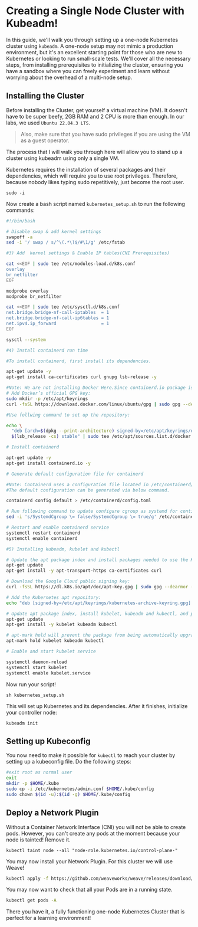 # Creating a Single Node Cluster with Kubeadm!

In this guide, we'll walk you through setting up a one-node Kubernetes cluster using `kubeadm`. A one-node setup may not mimic a production environment, but it's an excellent starting point for those who are new to Kubernetes or looking to run small-scale tests. We'll cover all the necessary steps, from installing prerequisites to initializing the cluster, ensuring you have a sandbox where you can freely experiment and learn without worrying about the overhead of a multi-node setup.

## Installing the Cluster
Before  installing the Cluster, get yourself a virtual machine (VM). It doesn't have to be super beefy, 2GB RAM and 2 CPU is more than enough. In our labs, we used `Ubuntu 22.04.3 LTS`.

> Also, make sure that you have sudo privileges if you are using the VM as a guest operator.

The process that I will walk you through here will allow you to stand up a cluster using kubeadm using only a single VM.

Kubernetes requires the installation of several packages and their dependencies, which will require you to use root privileges. Therefore, because nobody likes typing sudo repetitively, just become the root user.

```
sudo -i
```

Now create a bash script named `kubernetes_setup.sh` to run the following commands:

```bash
#!/bin/bash

# Disable swap & add kernel settings
swapoff -a
sed -i '/ swap / s/^\(.*\)$/#\1/g' /etc/fstab

#3) Add  kernel settings & Enable IP tables(CNI Prerequisites)

cat <<EOF | sudo tee /etc/modules-load.d/k8s.conf
overlay
br_netfilter
EOF

modprobe overlay
modprobe br_netfilter

cat <<EOF | sudo tee /etc/sysctl.d/k8s.conf
net.bridge.bridge-nf-call-iptables  = 1
net.bridge.bridge-nf-call-ip6tables = 1
net.ipv4.ip_forward                 = 1
EOF

sysctl --system

#4) Install containerd run time

#To install containerd, first install its dependencies.

apt-get update -y
apt-get install ca-certificates curl gnupg lsb-release -y

#Note: We are not installing Docker Here.Since containerd.io package is part of docker apt repositories hence we added docker repository & it's key to download and install containerd.
# Add Docker’s official GPG key:
sudo mkdir -p /etc/apt/keyrings
curl -fsSL https://download.docker.com/linux/ubuntu/gpg | sudo gpg --dearmor -o /etc/apt/keyrings/docker.gpg

#Use follwing command to set up the repository:

echo \
  "deb [arch=$(dpkg --print-architecture) signed-by=/etc/apt/keyrings/docker.gpg] https://download.docker.com/linux/ubuntu \
  $(lsb_release -cs) stable" | sudo tee /etc/apt/sources.list.d/docker.list > /dev/null

# Install containerd

apt-get update -y
apt-get install containerd.io -y

# Generate default configuration file for containerd

#Note: Containerd uses a configuration file located in /etc/containerd/config.toml for specifying daemon level options.
#The default configuration can be generated via below command.

containerd config default > /etc/containerd/config.toml

# Run following command to update configure cgroup as systemd for contianerd.
sed -i 's/SystemdCgroup \= false/SystemdCgroup \= true/g' /etc/containerd/config.toml

# Restart and enable containerd service
systemctl restart containerd
systemctl enable containerd

#5) Installing kubeadm, kubelet and kubectl

# Update the apt package index and install packages needed to use the Kubernetes apt repository:
apt-get update
apt-get install -y apt-transport-https ca-certificates curl

# Download the Google Cloud public signing key:
curl -fsSL https://dl.k8s.io/apt/doc/apt-key.gpg | sudo gpg --dearmor -o /etc/apt/keyrings/kubernetes-archive-keyring.gpg

# Add the Kubernetes apt repository:
echo "deb [signed-by=/etc/apt/keyrings/kubernetes-archive-keyring.gpg] https://apt.kubernetes.io/ kubernetes-xenial main" | sudo tee /etc/apt/sources.list.d/kubernetes.list

# Update apt package index, install kubelet, kubeadm and kubectl, and pin their version:
apt-get update
apt-get install -y kubelet kubeadm kubectl

# apt-mark hold will prevent the package from being automatically upgraded or removed.
apt-mark hold kubelet kubeadm kubectl

# Enable and start kubelet service

systemctl daemon-reload
systemctl start kubelet
systemctl enable kubelet.service
```

Now run your script!

```
sh kubernetes_setup.sh
```

This will set up Kubernetes and its dependencies. After it finishes, initialize your controller node:

```
kubeadm init
```

## Setting up Kubeconfig

You now need to make it possible for `kubectl` to reach your cluster by setting up a kubeconfig file. Do the following steps:

```bash
#exit root as normal user
exit
mkdir -p $HOME/.kube
sudo cp -i /etc/kubernetes/admin.conf $HOME/.kube/config
sudo chown $(id -u):$(id -g) $HOME/.kube/config
```

## Deploy a Network Plugin

Without a Container Network Interface (CNI) you will not be able to create pods. However, you can't create any pods at the moment because your node is tainted! Remove it.

```
kubectl taint node --all "node-role.kubernetes.io/control-plane-"
```

You may now install your Network Plugin. For this cluster we will use Weave!

```bash
kubectl apply -f https://github.com/weaveworks/weave/releases/download/v2.8.1/weave-daemonset-k8s.yaml
```

You may now want to check that all your Pods are in a running state.

```bash
kubectl get pods -A
```

There you have it, a fully functioning one-node Kubernetes Cluster that is perfect for a learning environment!
